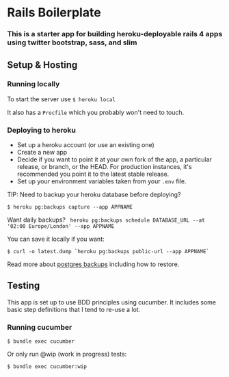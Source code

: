 # Rails Boilerplate

### This is a starter app for building heroku-deployable rails 4 apps using twitter bootstrap, sass, and slim


## Setup & Hosting

### Running locally

To start the server use
`$ heroku local`

It also has a `Procfile` which you probably won't need to touch.


### Deploying to heroku

 - Set up a heroku account (or use an existing one)
 - Create a new app
 - Decide if you want to point it at your own fork of the app, a particular release, or branch, or the HEAD. For production instances, it's recommended you point it to the latest stable release.
 - Set up your environment variables taken from your `.env` file.

 TIP: Need to backup your heroku database before deploying?

 ```
 $ heroku pg:backups capture --app APPNAME
 ```

 Want daily backups?
 ` heroku pg:backups schedule DATABASE_URL --at '02:00 Europe/London' --app APPNAME`

 You can save it locally if you want:

 ```
 $ curl -o latest.dump `heroku pg:backups public-url --app APPNAME`
 ```

  Read more about [postgres backups](https://devcenter.heroku.com/articles/heroku-postgres-backups)  including how to restore.

## Testing

This app is set up to use BDD principles using cucumber. It includes some basic step definitions that I tend to re-use a lot.

### Running cucumber
`$ bundle exec cucumber`

Or only run @wip (work in progress) tests:

`$ bundle exec cucumber:wip`
